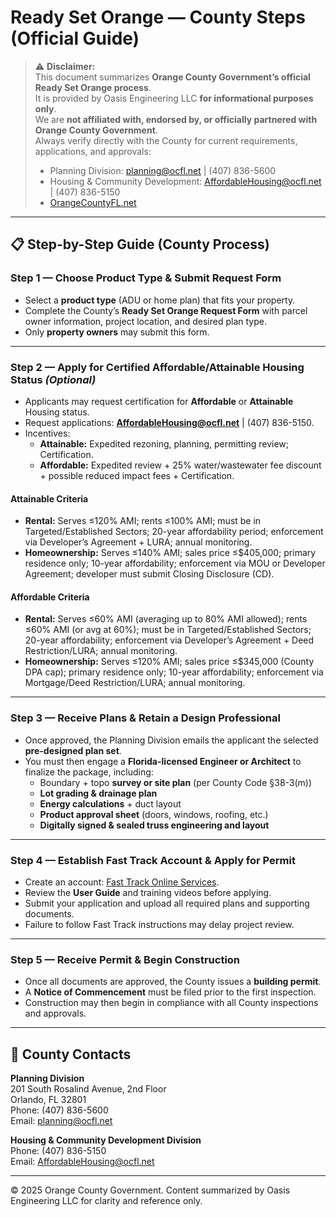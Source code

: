 # Ready Set Orange — County Steps (Official Guide)

> ⚠️ **Disclaimer:**  
> This document summarizes **Orange County Government’s official Ready Set Orange process**.  
> It is provided by Oasis Engineering LLC **for informational purposes only**.  
> We are **not affiliated with, endorsed by, or officially partnered with Orange County Government**.  
> Always verify directly with the County for current requirements, applications, and approvals:  
> - Planning Division: planning@ocfl.net | (407) 836-5600  
> - Housing & Community Development: AffordableHousing@ocfl.net | (407) 836-5150  
> - [OrangeCountyFL.net](https://www.orangecountyfl.net)

---

## 📋 Step-by-Step Guide (County Process)

### Step 1 — Choose Product Type & Submit Request Form
- Select a **product type** (ADU or home plan) that fits your property.  
- Complete the County’s **Ready Set Orange Request Form** with parcel owner information, project location, and desired plan type.  
- Only **property owners** may submit this form.  

---

### Step 2 — Apply for Certified Affordable/Attainable Housing Status *(Optional)*
- Applicants may request certification for **Affordable** or **Attainable** Housing status.  
- Request applications: **AffordableHousing@ocfl.net** | (407) 836-5150.  
- Incentives:  
  - **Attainable:** Expedited rezoning, planning, permitting review; Certification.  
  - **Affordable:** Expedited review + 25% water/wastewater fee discount + possible reduced impact fees + Certification.  

#### Attainable Criteria
- **Rental:** Serves ≤120% AMI; rents ≤100% AMI; must be in Targeted/Established Sectors; 20-year affordability period; enforcement via Developer’s Agreement + LURA; annual monitoring.  
- **Homeownership:** Serves ≤140% AMI; sales price ≤$405,000; primary residence only; 10-year affordability; enforcement via MOU or Developer Agreement; developer must submit Closing Disclosure (CD).  

#### Affordable Criteria
- **Rental:** Serves ≤60% AMI (averaging up to 80% AMI allowed); rents ≤60% AMI (or avg at 60%); must be in Targeted/Established Sectors; 20-year affordability; enforcement via Developer’s Agreement + Deed Restriction/LURA; annual monitoring.  
- **Homeownership:** Serves ≤120% AMI; sales price ≤$345,000 (County DPA cap); primary residence only; 10-year affordability; enforcement via Mortgage/Deed Restriction/LURA; annual monitoring.  

---

### Step 3 — Receive Plans & Retain a Design Professional
- Once approved, the Planning Division emails the applicant the selected **pre-designed plan set**.  
- You must then engage a **Florida-licensed Engineer or Architect** to finalize the package, including:  
  - Boundary + topo **survey or site plan** (per County Code §38-3(m))  
  - **Lot grading & drainage plan**  
  - **Energy calculations** + duct layout  
  - **Product approval sheet** (doors, windows, roofing, etc.)  
  - **Digitally signed & sealed truss engineering and layout**  

---

### Step 4 — Establish Fast Track Account & Apply for Permit
- Create an account: [Fast Track Online Services](https://fasttrack.ocfl.net).  
- Review the **User Guide** and training videos before applying.  
- Submit your application and upload all required plans and supporting documents.  
- Failure to follow Fast Track instructions may delay project review.  

---

### Step 5 — Receive Permit & Begin Construction
- Once all documents are approved, the County issues a **building permit**.  
- A **Notice of Commencement** must be filed prior to the first inspection.  
- Construction may then begin in compliance with all County inspections and approvals.  

---

## 📍 County Contacts
**Planning Division**  
201 South Rosalind Avenue, 2nd Floor  
Orlando, FL 32801  
Phone: (407) 836-5600  
Email: planning@ocfl.net  

**Housing & Community Development Division**  
Phone: (407) 836-5150  
Email: AffordableHousing@ocfl.net  

---

© 2025 Orange County Government. Content summarized by Oasis Engineering LLC for clarity and reference only. 
